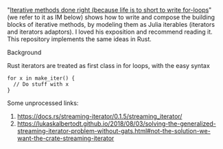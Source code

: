 "[Iterative methods done right (because life is to short to write
for-loops](http://lostella.github.io/2018/07/25/iterative-methods-done-right.html)"
(we refer to it as IM below) shows how to write and compose the
building blocks of iterative methods, by modeling them as Julia
iterables (iterators and iterators adaptors). I loved his exposition
and recommend reading it. This repository implements the same ideas in
Rust.

Background

Rust iterators are treated as first class in for loops, with the easy syntax

	for x in make_iter() {
      // Do stuff with x
	}

Some unprocessed links:

1. https://docs.rs/streaming-iterator/0.1.5/streaming_iterator/
1. https://lukaskalbertodt.github.io/2018/08/03/solving-the-generalized-streaming-iterator-problem-without-gats.html#not-the-solution-we-want-the-crate-streaming-iterator


